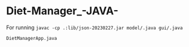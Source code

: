 # Diet-Manager_-JAVA-

For running
```javac -cp .:lib/json-20230227.jar model/.java gui/.java``` 


```DietManagerApp.java```
